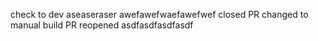 check to dev
aseaseraser
awefawefwaefawefwef
closed PR
changed to manual build
PR reopened
asdfasdfasdfasdf

